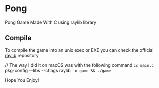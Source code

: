 # Pong
Pong Game Made With C using raylib library

## Compile

To compile the game into an unix exec or EXE you can check the official [raylib](https://github.com/raysan5/raylib#build-and-installation) repository

// The way I did it on macOS was with the following command
`cc main.c `pkg-config --libs --cflags raylib` -o game && ./game`

Hope You Enjoy!
